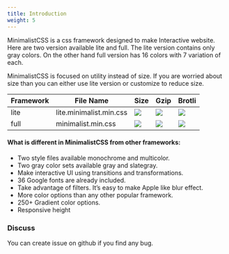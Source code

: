```yaml
---
title: Introduction
weight: 5
---
```


MinimalistCSS is a css framework designed to make Interactive website. Here are two version available lite and full. The lite version contains only gray colors. On the other hand full version has 16 colors with 7 variation of each.

MinimalistCSS is focused on utility instead of size. If you are worried about size than you can either use lite version or customize to reduce size.

| Framework | File Name | Size | Gzip | Brotli |
|---|---|---|---|---|
| lite | lite.minimalist.min.css | ![](https://img.badgesize.io/MinimalistCSS/MinimalistCSS/main/dist/lite.minimalist.min.css.svg) | ![](https://img.badgesize.io/MinimalistCSS/MinimalistCSS/main/dist/lite.minimalist.min.css.svg?compression=gzip) | ![](https://img.badgesize.io/MinimalistCSS/MinimalistCSS/main/dist/lite.minimalist.min.css.svg?compression=brotli) |
| full | minimalist.min.css  | ![](https://img.badgesize.io/MinimalistCSS/MinimalistCSS/main/dist/minimalist.min.css.svg) | ![](https://img.badgesize.io/MinimalistCSS/MinimalistCSS/main/dist/minimalist.min.css.svg?compression=gzip) | ![](https://img.badgesize.io/MinimalistCSS/MinimalistCSS/main/dist/minimalist.min.css.svg?compression=brotli) |


#### What is different in MinimalistCSS from other frameworks:

* Two style files available monochrome and multicolor.
* Two gray color sets available gray and slategray.
* Make interactive UI using transitions and transformations.
* 36 Google fonts are already included.
* Take advantage of filters. It’s easy to make Apple like blur effect.
* More color options than any other popular framework.
* 250+ Gradient color options.
* Responsive height

### Discuss

You can create issue on github if you find any bug.